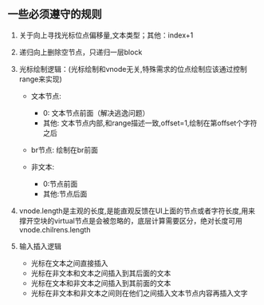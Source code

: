 ## 一些必须遵守的规则
1. 关于向上寻找光标位点偏移量,文本类型；其他：index+1

2. 递归向上删除空节点，只递归一层block

3. 光标绘制逻辑：(光标绘制和vnode无关,特殊需求的位点绘制应该通过控制range来实现)
   - 文本节点:
     - 0: 文本节点前面（解决逃逸问题）
     - 其他: 文本节点内部,和range描述一致,offset=1,绘制在第offset个字符之后

   -  br节点: 绘制在br前面

   - 非文本:
     - 0:节点前面
     - 其他:节点后面

4. vnode.length是主观的长度,是能直观反馈在UI上面的节点或者字符长度,用来撑开空块的virtual节点是会被忽略的，底层计算需要区分，绝对长度可用vnode.chilrens.length
5. 输入插入逻辑

    - 光标在文本之间直接插入
    - 光标在非文本和文本之间插入到其后面的文本
    - 光标在文本和非文本之间插入到其前面的文本
    - 光标在非文本和非文本之间则在他们之间插入文本节点内容再插入文字